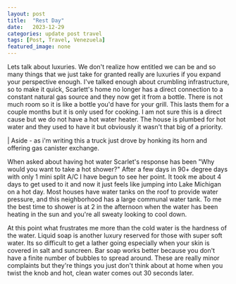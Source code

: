 ```yaml
---
layout: post
title:  "Rest Day"
date:   2023-12-29
categories: update post travel
tags: [Post, Travel, Venezuela]
featured_image: none
---
```

Lets talk about luxuries. We don't realize how entitled we can be and so many things that we just take for granted really are luxuries if you expand your perspective enough.  I've talked enough about crumbling infrastructure, so to make it quick, Scarlett's home no longer has a direct connection to a constant natural gas source and they now get it from a bottle. There is not much room so it is like a bottle you'd have for your grill. This lasts them for a couple months but it is only used for cooking. I am not sure this is a direct cause but we do not have a hot water heater. The house is plumbed for hot water and they used to have it but obviously it wasn't that big of a priority.

| Aside - as i'm writing this a truck just drove by honking its horn and offering gas canister exchange. 

When asked about having hot water Scarlet's response has been "Why would you want to take a hot shower?"  After a few days in 90+ degree days with only 1 mini split A/C I have begun to see her point. It took me about 4 days to get used to it and now it just feels like jumping into Lake Michigan on a hot day. Most houses have water tanks on the roof to provide water pressure, and this neighborhood has a large communal water tank. To me the best time to shower is at 2 in the afternoon when the water has been heating in the sun and you're all sweaty looking to cool down.

At this point what frustrates me more than the cold water is the hardness of the water. Liquid soap is another luxury reserved for those with super soft water. Its so difficult to get a lather going especially when your skin is covered in salt and suncreen. Bar soap works better because you don't have a finite number of bubbles to spread around. These are really minor complaints but they're things you just don't think about at home when you twist the knob and hot, clean water comes out 30 seconds later.